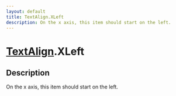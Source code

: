 ```yaml
---
layout: default
title: TextAlign.XLeft
description: On the x axis, this item should start on the left.
---
```

# [TextAlign]({{site.url}}/Pages/Reference/TextAlign.html).XLeft

## Description
On the x axis, this item should start on the left.

